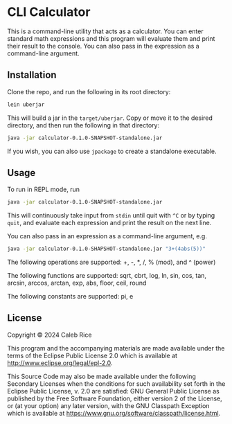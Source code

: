# CLI Calculator

This is a command-line utility that acts as a calculator. You can enter standard math expressions and this program will evaluate them and print their result to the console. You can also pass in the expression as a command-line argument.

## Installation

Clone the repo, and run the following in its root directory:
```bash
lein uberjar
```
This will build a jar in the ```target/uberjar```. Copy or move it to the desired directory, and then run the following in that directory:
```bash
java -jar calculator-0.1.0-SNAPSHOT-standalone.jar
```

If you wish, you can also use ```jpackage``` to create a standalone executable.

## Usage
To run in REPL mode, run
```bash
java -jar calculator-0.1.0-SNAPSHOT-standalone.jar
```
This will continuously take input from ```stdin``` until quit with ```^C``` or by typing ```quit```, and evaluate each expression and print the result on the next line.

You can also pass in an expression as a command-line argument, e.g.
```bash
java -jar calculator-0.1.0-SHAPSHOT-standalone.jar "3+(4abs(5))"
``` 

The following operations are supported: +, -, *, /, % (mod), and ^ (power)

The following functions are supported: sqrt, cbrt, log, ln, sin, cos, tan, arcsin, arccos, arctan, exp, abs, floor, ceil, round

The following constants are supported: pi, e

## License

Copyright © 2024 Caleb Rice

This program and the accompanying materials are made available under the
terms of the Eclipse Public License 2.0 which is available at
http://www.eclipse.org/legal/epl-2.0.

This Source Code may also be made available under the following Secondary
Licenses when the conditions for such availability set forth in the Eclipse
Public License, v. 2.0 are satisfied: GNU General Public License as published by
the Free Software Foundation, either version 2 of the License, or (at your
option) any later version, with the GNU Classpath Exception which is available
at https://www.gnu.org/software/classpath/license.html.
